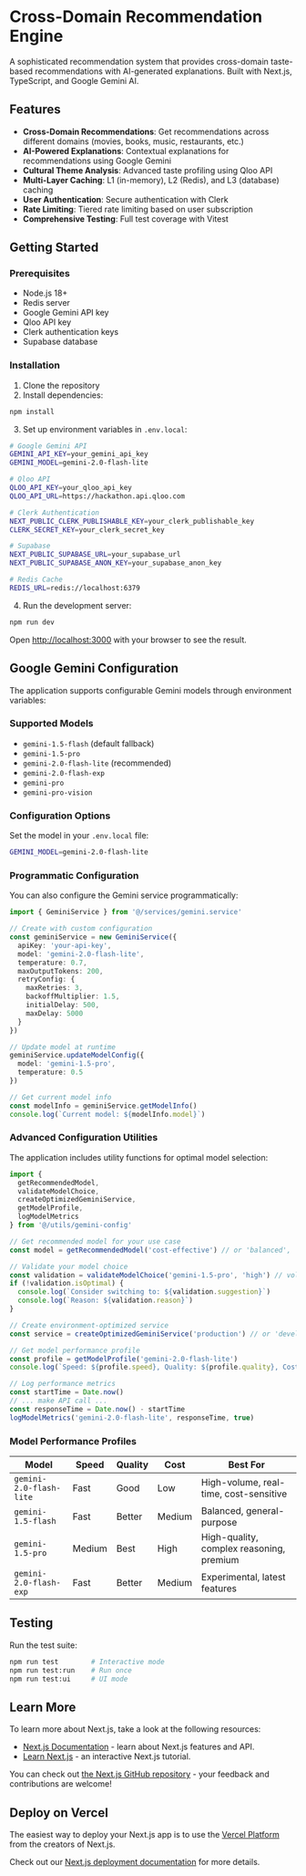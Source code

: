 # Cross-Domain Recommendation Engine

A sophisticated recommendation system that provides cross-domain taste-based recommendations with AI-generated explanations. Built with Next.js, TypeScript, and Google Gemini AI.

## Features

- **Cross-Domain Recommendations**: Get recommendations across different domains (movies, books, music, restaurants, etc.)
- **AI-Powered Explanations**: Contextual explanations for recommendations using Google Gemini
- **Cultural Theme Analysis**: Advanced taste profiling using Qloo API
- **Multi-Layer Caching**: L1 (in-memory), L2 (Redis), and L3 (database) caching
- **User Authentication**: Secure authentication with Clerk
- **Rate Limiting**: Tiered rate limiting based on user subscription
- **Comprehensive Testing**: Full test coverage with Vitest

## Getting Started

### Prerequisites

- Node.js 18+ 
- Redis server
- Google Gemini API key
- Qloo API key
- Clerk authentication keys
- Supabase database

### Installation

1. Clone the repository
2. Install dependencies:
```bash
npm install
```

3. Set up environment variables in `.env.local`:
```bash
# Google Gemini API
GEMINI_API_KEY=your_gemini_api_key
GEMINI_MODEL=gemini-2.0-flash-lite

# Qloo API
QLOO_API_KEY=your_qloo_api_key
QLOO_API_URL=https://hackathon.api.qloo.com

# Clerk Authentication
NEXT_PUBLIC_CLERK_PUBLISHABLE_KEY=your_clerk_publishable_key
CLERK_SECRET_KEY=your_clerk_secret_key

# Supabase
NEXT_PUBLIC_SUPABASE_URL=your_supabase_url
NEXT_PUBLIC_SUPABASE_ANON_KEY=your_supabase_anon_key

# Redis Cache
REDIS_URL=redis://localhost:6379
```

4. Run the development server:
```bash
npm run dev
```

Open [http://localhost:3000](http://localhost:3000) with your browser to see the result.

## Google Gemini Configuration

The application supports configurable Gemini models through environment variables:

### Supported Models

- `gemini-1.5-flash` (default fallback)
- `gemini-1.5-pro`
- `gemini-2.0-flash-lite` (recommended)
- `gemini-2.0-flash-exp`
- `gemini-pro`
- `gemini-pro-vision`

### Configuration Options

Set the model in your `.env.local` file:
```bash
GEMINI_MODEL=gemini-2.0-flash-lite
```

### Programmatic Configuration

You can also configure the Gemini service programmatically:

```typescript
import { GeminiService } from '@/services/gemini.service'

// Create with custom configuration
const geminiService = new GeminiService({
  apiKey: 'your-api-key',
  model: 'gemini-2.0-flash-lite',
  temperature: 0.7,
  maxOutputTokens: 200,
  retryConfig: {
    maxRetries: 3,
    backoffMultiplier: 1.5,
    initialDelay: 500,
    maxDelay: 5000
  }
})

// Update model at runtime
geminiService.updateModelConfig({
  model: 'gemini-1.5-pro',
  temperature: 0.5
})

// Get current model info
const modelInfo = geminiService.getModelInfo()
console.log(`Current model: ${modelInfo.model}`)
```

### Advanced Configuration Utilities

The application includes utility functions for optimal model selection:

```typescript
import { 
  getRecommendedModel, 
  validateModelChoice, 
  createOptimizedGeminiService,
  getModelProfile,
  logModelMetrics 
} from '@/utils/gemini-config'

// Get recommended model for your use case
const model = getRecommendedModel('cost-effective') // or 'balanced', 'high-quality', 'experimental'

// Validate your model choice
const validation = validateModelChoice('gemini-1.5-pro', 'high') // volume: 'low', 'medium', 'high'
if (!validation.isOptimal) {
  console.log(`Consider switching to: ${validation.suggestion}`)
  console.log(`Reason: ${validation.reason}`)
}

// Create environment-optimized service
const service = createOptimizedGeminiService('production') // or 'development', 'staging'

// Get model performance profile
const profile = getModelProfile('gemini-2.0-flash-lite')
console.log(`Speed: ${profile.speed}, Quality: ${profile.quality}, Cost: ${profile.costTier}`)

// Log performance metrics
const startTime = Date.now()
// ... make API call ...
const responseTime = Date.now() - startTime
logModelMetrics('gemini-2.0-flash-lite', responseTime, true)
```

### Model Performance Profiles

| Model | Speed | Quality | Cost | Best For |
|-------|-------|---------|------|----------|
| `gemini-2.0-flash-lite` | Fast | Good | Low | High-volume, real-time, cost-sensitive |
| `gemini-1.5-flash` | Fast | Better | Medium | Balanced, general-purpose |
| `gemini-1.5-pro` | Medium | Best | High | High-quality, complex reasoning, premium |
| `gemini-2.0-flash-exp` | Fast | Better | Medium | Experimental, latest features |

## Testing

Run the test suite:
```bash
npm run test        # Interactive mode
npm run test:run    # Run once
npm run test:ui     # UI mode
```

## Learn More

To learn more about Next.js, take a look at the following resources:

- [Next.js Documentation](https://nextjs.org/docs) - learn about Next.js features and API.
- [Learn Next.js](https://nextjs.org/learn) - an interactive Next.js tutorial.

You can check out [the Next.js GitHub repository](https://github.com/vercel/next.js) - your feedback and contributions are welcome!

## Deploy on Vercel

The easiest way to deploy your Next.js app is to use the [Vercel Platform](https://vercel.com/new?utm_medium=default-template&filter=next.js&utm_source=create-next-app&utm_campaign=create-next-app-readme) from the creators of Next.js.

Check out our [Next.js deployment documentation](https://nextjs.org/docs/app/building-your-application/deploying) for more details.
